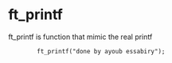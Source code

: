 # ft_printf

ft_printf is function that mimic the real printf

            ft_printf("done by ayoub essabiry");
